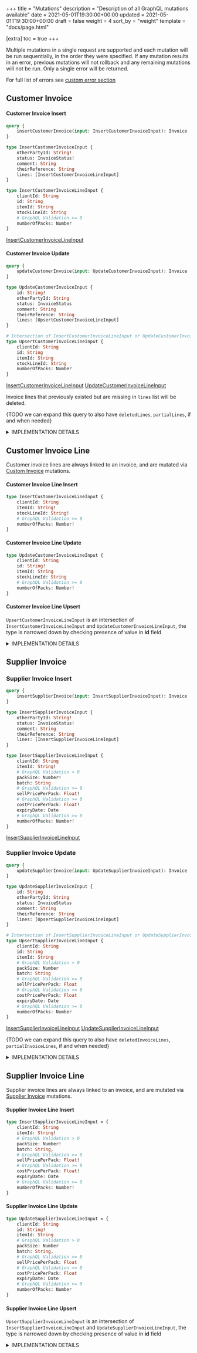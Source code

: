 +++
title = "Mutations"
description = "Description of all GraphQL mutations available"
date = 2021-05-01T19:30:00+00:00
updated = 2021-05-01T19:30:00+00:00
draft = false
weight = 4
sort_by = "weight"
template = "docs/page.html"

[extra]
toc = true
+++

Multiple mutations in a single request are supported and each mutation will be run sequentially, in the order they were specified. If any mutation results in an error, previous mutations will not rollback and any remaining mutations will not be run. Only a single error will be returned.

For full list of errors see [custom error section](/docs/api/custom_errors)

## Customer Invoice

#### Customer Invoice Insert

```graphql
query {
    insertCustomerInvoice(input: InsertCustomerInvoiceInput): Invoice
}

type InsertCustomerInvoiceInput {
    otherPartyId: String!
    status: InvoiceStatus!
    comment: String
    theirReference: String
    lines: [InsertCustomerInvoiceLineInput]
}

type InsertCustomerInvoiceLineInput {
    clientId: String
    id: String
    itemId: String
    stockLineId: String
    # GraphQL Validation >= 0
    numberOfPacks: Number
}
```

[InsertCustomerInvoiceLineInput](/docs/api/mutations/#customer-invoice-line-insert)

#### Customer Invoice Update


```graphql
query {
    updateCustomerInvoice(input: UpdateCustomerInvoiceInput): Invoice
}

type UpdateCustomerInvoiceInput {
    id: String!
    otherPartyId: String
    status: InvoiceStatus
    comment: String
    theirReference: String
    lines: [UpsertCustomerInvoiceLineInput]
}

# Intersection of InsertCustomerInvoiceLineInput or UpdateCustomerInvoiceLineInput
type UpsertCustomerInvoiceLineInput {
    clientId: String
    id: String
    itemId: String
    stockLineId: String
    numberOfPacks: Number
}
```

[InsertCustomerInvoiceLineInput](/docs/api/mutations/#customer-invoice-line-insert)
[UpdateCustomerInvoiceLineInput](/docs/api/mutations/#customer-invoice-line-update)

Invoice lines that previously existed but are missing in `lines` list will be deleted. 

{TODO we can expand this query to also have `deletedLines`, `partialLines`, if and when needed}

<details>
<summary>IMPLEMENTATION DETAILS</summary>

Base table: `invoice`

<ins>otherPartyId</ins>: `name_id`
<ins>lines</ins>: `id` -> `invoice_line.invoice_id`

All other fields are translated directly to snake case equivalent.

`type` to be set as: `CUSTOMER_INVOICE`
`store_id` to be set as current logged in store in session

On Insertion `entry_datetime` is set.

On status change the datetime fields are set:
- `confirm_datetime` is set when the status is changed to `confirmed`
- `finalised_datetime` is set when the status is changed to `finalised`

</details>

## Customer Invoice Line

Customer invoice lines are always linked to an invoice, and are mutated via [Custom Invoice](/docs/api/mutations/#customer-invoice) mutations.

#### Customer Invoice Line Insert

```GraphQL
type InsertCustomerInvoiceLineInput {
    clientId: String
    itemId: String!
    stockLineId: String!
    # GraphQL Validation >= 0
    numberOfPacks: Number!
}
```

#### Customer Invoice Line Update

```GraphQL
type UpdateCustomerInvoiceLineInput {
    clientId: String
    id: String!
    itemId: String
    stockLineId: String
    # GraphQL Validation >= 0
    numberOfPacks: Number!
}
```

#### Customer Invoice Line Upsert

`UpsertCustomerInvoiceLineInput` is an intersection of `InsertCustomerInvoiceLineInput` and `UpdateCustomerInvoiceLineInput`, the type is narrowed down by checking presence of value in **id** field

<details>
<summary>IMPLEMENTATION DETAILS</summary>

Base table: `invoice_line`

All fields are translated directly to snake case equivalent.

`invoice_id` set as id of parent

`stock_line` links on `stock_line.id` -> `invoice_line.stock_line_id`

`item` links on `item.id` -> `invoice_line.item_id`

`item_name` to be populated from related item when item changes

`pack_size`, `cost_price_per_pack`, `sell_price_per_pack`, `batch`, `expiry_date` to be populated from `stock_line`, when `stock_line_id` changes

Invoice lines are delete if they are missing in mutation but are present in database, in which case we have to make sure to adjust `stock_line` accordingly.

Validation of reduction to be checked against each `stock_line`, and reduction applied to `stock_line`. As per [InvoiceStatus implementation details](/docs/api/types/#enum-invoicestatus)

`clientId` is only used in error responses

</details>

## Supplier Invoice

### Supplier Invoice Insert

```graphql
query {
    insertSupplierInvoice(input: InsertSupplierInvoiceInput): Invoice
}

type InsertSupplierInvoiceInput {
    otherPartyId: String!
    status: InvoiceStatus!
    comment: String
    theirReference: String
    lines: [InsertSupplierInvoiceLineInput]
}

type InsertSupplierInvoiceLineInput {
    clientId: String
    itemId: String!
    # GraphQL Validation > 0
    packSize: Number!
    batch: String
    # GraphQL Validation >= 0
    sellPricePerPack: Float!
    # GraphQL Validation >= 0
    costPricePerPack: Float!
    expiryDate: Date 
    # GraphQL Validation >= 0
    numberOfPacks: Number!
}
```

[InsertSupplierInvoiceLineInput](/docs/api/mutations/#supplier-invoice-line-insert)

### Supplier Invoice Update

```graphql
query {
    updateSupplierInvoice(input: UpdateSupplierInvoiceInput): Invoice
}

type UpdateSupplierInvoiceInput {
    id: String
    otherPartyId: String
    status: InvoiceStatus
    comment: String
    theirReference: String
    lines: [UpsertSupplierInvoiceLineInput]
}

# Intersection of InsertSupplierInvoiceLineInput or UpdateSupplierInvoiceLineInput
type UpsertSupplierInvoiceLineInput {
    clientId: String
    id: String
    itemId: String
    # GraphQL Validation > 0
    packSize: Number
    batch: String
    # GraphQL Validation >= 0
    sellPricePerPack: Float
    # GraphQL Validation >= 0
    costPricePerPack: Float
    expiryDate: Date 
    # GraphQL Validation >= 0
    numberOfPacks: Number
}
```

[InsertSupplierInvoiceLineInput](/docs/api/mutations/#supplier-invoice-line-insert)
[UpdateSupplierInvoiceLineInput](/docs/api/mutations/#supplier-invoice-line-update)

{TODO we can expand this query to also have `deletedInvoiceLines`, `partialInvoiceLines`, if and when needed}                  

<details>
<summary>IMPLEMENTATION DETAILS</summary>

Base table: `invoice`

<ins>otherPartyId</ins>: `name_id`
<ins>allInvoiceLines</ins>: `id` -> `invoice_line.invoice_id`

All other fields are translated directly to snake case equivalent.

`type` to be set as: `SUPPLIER_INVOICE`
`store_id` to be set as current logged in store in session

On status change the datetime fields are set:
- `confirm_datetime` is set when the status is changed to `confirmed`
- `finalised_datetime` is set when the status is changed to `finalised`

</details>

## Supplier Invoice Line

Supplier invoice lines are always linked to an invoice, and are mutated via [Supplier Invoice](/docs/api/mutations/#supplier-invoice) mutations.

#### Supplier Invoice Line Insert

```GraphQL
type InsertSupplierInvoiceLineInput = {
    clientId: String
    itemId: String!
    # GraphQL Validation > 0
    packSize: Number!
    batch: String,
    # GraphQL Validation >= 0
    sellPricePerPack: Float!
    # GraphQL Validation >= 0
    costPricePerPack: Float!
    expiryDate: Date 
    # GraphQL Validation >= 0
    numberOfPacks: Number!
}
```       

#### Supplier Invoice Line Update

```GraphQL
type UpdateSupplierInvoiceLineInput = {
    clientId: String
    id: String!
    itemId: String
    # GraphQL Validation > 0
    packSize: Number
    batch: String,
    # GraphQL Validation >= 0
    sellPricePerPack: Float
    # GraphQL Validation >= 0
    costPricePerPack: Float
    expiryDate: Date
    # GraphQL Validation >= 0
    numberOfPacks: Number
}
```

#### Supplier Invoice Line Upsert

`UpsertSupplierInvoiceLineInput` is an intersection of `InsertSupplierInvoiceLineInput` and `UpdateSupplierInvoiceLineInput`, the type is narrowed down by checking presence of value in **id** field

<details>
<summary>IMPLEMENTATION DETAILS</summary>

Base table: `invoice_line`

All fields are translated directly to snake case equivalent.

`invoice_id` set as id of parent

`stock_line` links on `stock_line.id` -> `invoice_line.stock_line_id`

`item` links on `item.id` -> `invoice_line.item_id`

`item_name` to be populated from related item when item changes

Stock line is created when invoice changes to `CONFIRMED` as per [InvoiceStatus implementation details](/docs/api/types/#enum-invoicestatus)

During confirmation and any further subsequent change will result in:

* invoice_line.`number_of_pack` -> stock_line.`available_number_of_packs`, `total_number_of_packs`
* invoice_line.`pack_size`, `batch`, `expiry`, `sell_price_per_pack`, `cost_price_per_pack`, `item_id` -> to stock_line fields with the same name

When stock in supplier invoice is reserved by another invoice, `invoice_line` becomes not editable.

Invoice lines are delete if they are missing in mutation but are present in database, in which case we have to make sure to delete associated `stock_line`

`clientId` is only used in error responses

</details>

